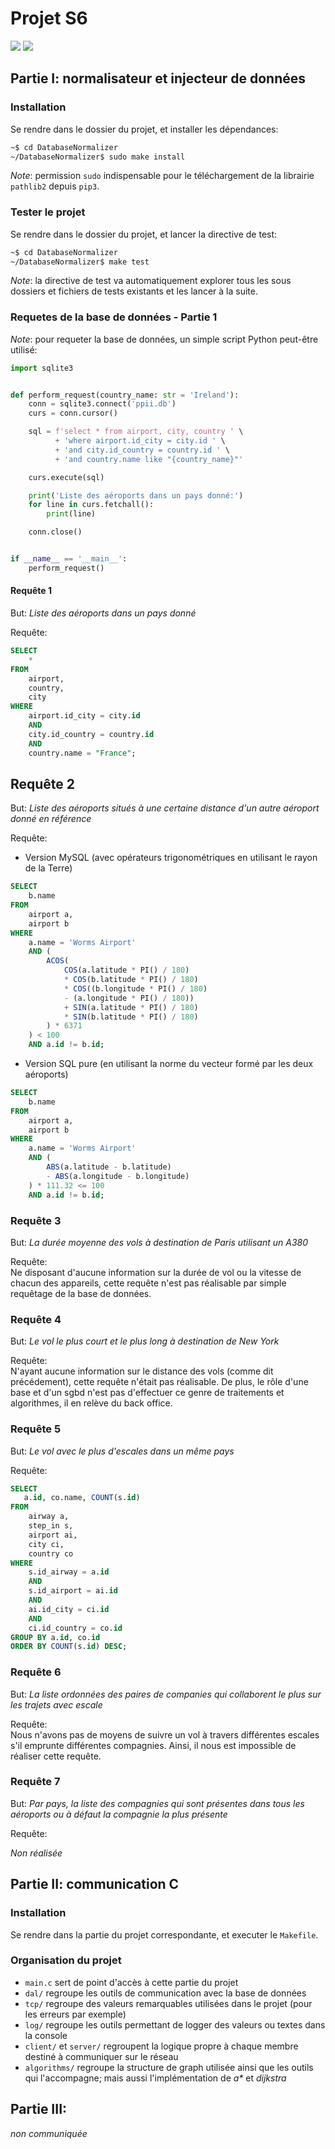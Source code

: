 # Projet S6

[![](https://img.shields.io/badge/Database%20Master-Alexandre%20Cesari-green.svg?logo=stackoverflow&longCache=true&style=popout&colorB=fc6d26&link=https://gitlab.telecomnancy.univ-lorraine.fr/ppii-2k19/project-grpa2&link=mailto:alexandre.cesari@telecomnancy.eu
)]()
[![](https://img.shields.io/badge/Git%20Master-Pierre%20Bouillon-green.svg?logo=gitlab&longCache=true&style=popout&colorB=fc6d26&link=https://gitlab.telecomnancy.univ-lorraine.fr/ppii-2k19/project-grpa2&link=mailto:pierre.bouillon@telecomnancy.eu
)]()

## Partie I: normalisateur et injecteur de données

### Installation

Se rendre dans le dossier du projet, et installer les dépendances:

```bash
~$ cd DatabaseNormalizer
~/DatabaseNormalizer$ sudo make install
```

_Note_: permission `sudo` indispensable pour le téléchargement de la librairie
`pathlib2` depuis `pip3`.

### Tester le projet

Se rendre dans le dossier du projet, et lancer la directive de test:

```bash
~$ cd DatabaseNormalizer
~/DatabaseNormalizer$ make test
```

_Note_: la directive de test va automatiquement explorer tous les sous dossiers
et fichiers de tests existants et les lancer à la suite.

### Requetes de la base de données - Partie 1

_Note_: pour requeter la base de données, un simple script Python peut-être utilisé:

```Python
import sqlite3


def perform_request(country_name: str = 'Ireland'):
    conn = sqlite3.connect('ppii.db')
    curs = conn.cursor()

    sql = f'select * from airport, city, country ' \
          + 'where airport.id_city = city.id ' \
          + 'and city.id_country = country.id ' \
          + 'and country.name like "{country_name}"'

    curs.execute(sql)

    print('Liste des aéroports dans un pays donné:')
    for line in curs.fetchall():
        print(line)

    conn.close()


if __name__ == '__main__':
    perform_request()
```

#### Requête 1

But: _Liste des aéroports dans un pays donné_

Requête:
```sql
SELECT
    *
FROM
    airport,
    country,
    city
WHERE
    airport.id_city = city.id
    AND
    city.id_country = country.id
    AND
    country.name = "France";
```

## Requête 2

But: _Liste des aéroports situés à une certaine distance d'un autre aéroport donné en référence_  

Requête:  
- Version MySQL (avec opérateurs trigonométriques en utilisant le rayon de la Terre)

```sql
SELECT
    b.name
FROM
    airport a,
    airport b
WHERE
    a.name = 'Worms Airport'
    AND (
        ACOS(
            COS(a.latitude * PI() / 180)
            * COS(b.latitude * PI() / 180)
            * COS((b.longitude * PI() / 180)
            - (a.longitude * PI() / 180))
            + SIN(a.latitude * PI() / 180)
            * SIN(b.latitude * PI() / 180)
        ) * 6371
    ) < 100
    AND a.id != b.id;
```

- Version SQL pure (en utilisant la norme du vecteur formé par les deux aéroports)

```sql
SELECT
    b.name
FROM
    airport a,
    airport b
WHERE
    a.name = 'Worms Airport'
    AND (
        ABS(a.latitude - b.latitude)
        - ABS(a.longitude - b.longitude)
    ) * 111.32 <= 100
    AND a.id != b.id;
```

### Requête 3

But: _La durée moyenne des vols à destination de Paris utilisant un A380_  

Requête:  
Ne disposant d'aucune information sur la durée de vol ou la vitesse de chacun des appareils, cette requête n'est pas réalisable par simple requêtage de la base de données.

### Requête 4

But: _Le vol le plus court et le plus long à destination de New York_

Requête:  
N'ayant aucune information sur le distance des vols (comme dit précédement), cette requête n'était pas réalisable. De plus, le rôle d'une base et d'un sgbd n'est pas d'effectuer ce genre de traitements et algorithmes, il en relève du back office.

### Requête 5

But: _Le vol avec le plus d'escales dans un même pays_

Requête:  

```sql
SELECT
   a.id, co.name, COUNT(s.id)
FROM
    airway a,
    step_in s,
    airport ai,
    city ci,
    country co
WHERE
    s.id_airway = a.id
    AND
    s.id_airport = ai.id
    AND
    ai.id_city = ci.id
    AND
    ci.id_country = co.id
GROUP BY a.id, co.id
ORDER BY COUNT(s.id) DESC;
```

### Requête 6

But: _La liste ordonnées des paires de companies qui collaborent le plus sur les trajets avec escale_

Requête:  
Nous n'avons pas de moyens de suivre un vol à travers différentes escales s'il emprunte différentes compagnies. Ainsi, il nous est impossible de réaliser cette requête.

### Requête 7

But: _Par pays, la liste des compagnies qui sont présentes dans tous les aéroports ou à défaut la compagnie la plus présente_

Requête:  

_Non réalisée_

## Partie II: communication C

### Installation

Se rendre dans la partie du projet correspondante, et executer le `Makefile`.


### Organisation du projet

- `main.c` sert de point d'accès à cette partie du projet
- `dal/` regroupe les outils de communication avec la base de données
- `tcp/` regroupe des valeurs remarquables utilisées dans le projet (pour les erreurs par exemple)
- `log/` regroupe les outils permettant de logger des valeurs ou textes dans la console
- `client/` et `server/` regroupent la logique propre à chaque membre destiné à communiquer sur le réseau
- `algorithms/` regroupe la structure de graph utilisée ainsi que les outils qui l'accompagne; mais aussi l'implémentation de _a\*_ et _dijkstra_

## Partie III:

_non communiquée_
